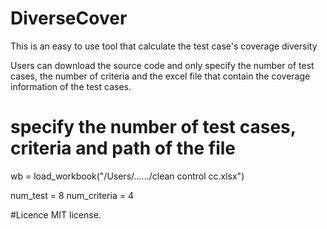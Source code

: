 # DiverseCover
This is an easy to use tool that calculate the test case's coverage diversity

Users can download the source code and only specify the number of test cases, the number of criteria and the excel file that contain the coverage information of the test cases.





# specify the number of test cases, criteria and path of the file 
wb = load_workbook("/Users/....../clean control cc.xlsx")

num_test = 8
num_criteria = 4

#Licence
MIT license.
